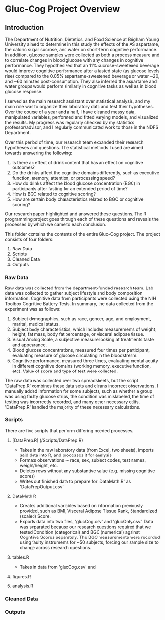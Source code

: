 # Gluc-Cog Project Overview

## Introduction

The Department of Nutrition, Dietetics, and Food Science at Brigham Young University aimed to determine in this study the effects of the AS aspartame, the caloric sugar sucrose, and water on short-term cognitive performance. In addition, glucose samples were collected as both a process measure and to correlate changes in blood glucose with any changes in cognitive performance. They hypothesized that an 11% sucrose-sweetened beverage would improve cognitive performance after a fasted state (as glucose levels rise) compared to the 0.05% aspartame-sweetened beverage or water ~20, and ~60 minutes post-consumption. They also inferred the aspartame and water groups would perform similarly in cognitive tasks as well as in blood glucose response. 

I served as the main research assistant over statistical analysis, and my main role was to organize their laboratory data and test their hypotheses. Over the course of a year and a half, I have cleaned messy data, manipulated variables, performed and fitted varying models, and visualized the results. My progress was regularly checked by my statistics professor/advisor, and I regularly communicated work to those in the NDFS Department.

Over this period of time, our research team expanded their research hypotheses and questions. The statistical methods I used are aimed towards answering the following:
1. Is there an effect of drink content that has an effect on cognitive outcomes?
2. Do the drinks affect the cognitive domains differently, such as executive function, memory, attention, or processing speed?
3. How do drinks affect the blood glucose concentration (BGC) in participants after fasting for an extended period of time?
4. How is BGC related to cognitive scoring?
5. How are certain body characteristics related to BGC or cognitive scoring?

Our research paper highlighted and answered these questions. The R programming project goes through each of these questions and reveals the processes by which we came to each conclusion.

This folder contains the contents of the entire Gluc-Cog project. The project consists of four folders:
1. Raw Data
2. Scripts
3. Cleaned Data
4. Outputs

### Raw Data

Raw data was collected from the department-funded research team. Lab data was collected to gather subject lifestyle and body composition information. Cognitive data from participants were collected using the NIH Toolbox Cognitive Battery Tests. In summary, the data collected from the experiment was as follows:

1. Subject demographics, such as race, gender, age, and employment, marital, medical status.
2. Subject body characteristics, which includes measurements of weight, height, fat mass, body fat percentage, or visceral adipose tissue.
3. Visual Analog Scale, a subjective measure looking at treatments taste and appearance.
4. Blood glucose concentrations, measured four times per participant, evaluating measure of glucose circulating in the bloodstream.
5. Cognitive performance, measured three times, evaluating mental acuity in different cognitive domains (working memory, executive function, etc). Value of score and type of test were collected.

The raw data was collected over two spreadsheets, but the script 'DataPrep.R' combines these data sets and cleans incorrect observations. I manually added information for some subjects, such as whether a group was using faulty glucose strips, the condition was mislabeled, the time of testing was incorrectly recorded, and many other necessary edits. 'DataPrep.R' handled the majority of these necessary calculations. 

### Scripts

There are five scripts that perform differing needed processes. 

1) [DataPrep.R] (/Scripts/DataPrep.R)
    * Takes in the raw laboratory data (from Excel, two sheets), imports said data into R, and processes it for analysis
    * Formats observations -- race, sex, subject codes, test names, weight/height, etc.
    * Deletes rows without any substantive value (e.g. missing cognitive scores)
    * Writes out finished data to prepare for 'DataMath.R' as 'DataPrepOutput.csv'
  
2) DataMath.R
    * Creates additional variables based on information previously provided, such as BMI, Visceral Adipose Tissue Rank, Standardized (scaled) Score.
    * Exports data into two files, 'glucCog.csv' and 'glucOnly.csv.' Data was separated because our research questions required that we tested Condition (categorical) and BGC (numerical) against Cogntiive Scores separately. The BGC measurements were recorded using faulty instruments for ~50 subjects, forcing our sample size to change across research questions. 
  
3) tables.R
    * Takes in data from 'glucCog.csv' and 
4) figures.R
5) analysis.R



### Cleaned Data

### Outputs
